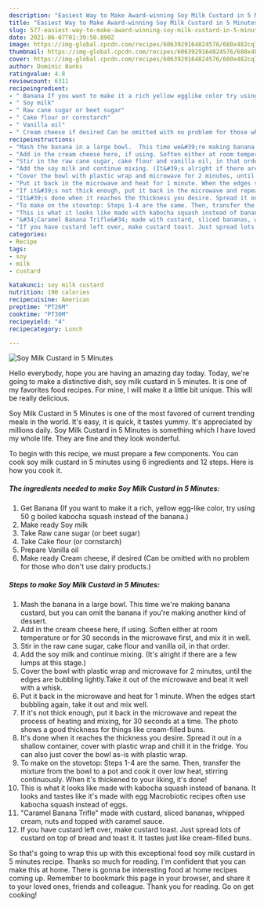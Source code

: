 ```yaml
---
description: "Easiest Way to Make Award-winning Soy Milk Custard in 5 Minutes"
title: "Easiest Way to Make Award-winning Soy Milk Custard in 5 Minutes"
slug: 577-easiest-way-to-make-award-winning-soy-milk-custard-in-5-minutes
date: 2021-06-07T01:39:50.890Z
image: https://img-global.cpcdn.com/recipes/6063929164824576/680x482cq70/soy-milk-custard-in-5-minutes-recipe-main-photo.jpg
thumbnail: https://img-global.cpcdn.com/recipes/6063929164824576/680x482cq70/soy-milk-custard-in-5-minutes-recipe-main-photo.jpg
cover: https://img-global.cpcdn.com/recipes/6063929164824576/680x482cq70/soy-milk-custard-in-5-minutes-recipe-main-photo.jpg
author: Dominic Banks
ratingvalue: 4.8
reviewcount: 6311
recipeingredient:
- " Banana If you want to make it a rich yellow egglike color try using 50 g boiled kabocha squash instead of the banana"
- " Soy milk"
- " Raw cane sugar or beet sugar"
- " Cake flour or cornstarch"
- " Vanilla oil"
- " Cream cheese if desired Can be omitted with no problem for those who dont use dairy products"
recipeinstructions:
- "Mash the banana in a large bowl.  This time we&#39;re making banana custard, but you can omit the banana if you&#39;re making another kind of dessert."
- "Add in the cream cheese here, if using. Soften either at room temperature or for 30 seconds in the microwave first, and mix it in well."
- "Stir in the raw cane sugar, cake flour and vanilla oil, in that order."
- "Add the soy milk and continue mixing. (It&#39;s alright if there are a few lumps at this stage.)"
- "Cover the bowl with plastic wrap and microwave for 2 minutes, until the edges are bubbling lightly.Take it out of the microwave and beat it well with a whisk."
- "Put it back in the microwave and heat for 1 minute. When the edges start bubbling again, take it out and mix well."
- "If it&#39;s not thick enough, put it back in the microwave and repeat the process of heating and mixing, for 30 seconds at a time. The photo shows a good thickness for things like cream-filled buns."
- "It&#39;s done when it reaches the thickness you desire. Spread it out in a shallow container, cover with plastic wrap and chill it in the fridge. You can also just cover the bowl as-is with plastic wrap."
- "To make on the stovetop: Steps 1-4 are the same. Then, transfer the mixture from the bowl to a pot and cook it over low heat, stirring continuously. When it&#39;s thickened to your liking, it&#39;s done!"
- "This is what it looks like made with kabocha squash instead of banana. It looks and tastes like it&#39;s made with egg Macrobiotic recipes often use kabocha squash instead of eggs."
- "&#34;Caramel Banana Trifle&#34; made with custard, sliced bananas, whipped cream, nuts and topped with caramel sauce."
- "If you have custard left over, make custard toast. Just spread lots of custard on top of bread and toast it. It tastes just like cream-filled buns."
categories:
- Recipe
tags:
- soy
- milk
- custard

katakunci: soy milk custard 
nutrition: 190 calories
recipecuisine: American
preptime: "PT26M"
cooktime: "PT30M"
recipeyield: "4"
recipecategory: Lunch

---
```



![Soy Milk Custard in 5 Minutes](https://img-global.cpcdn.com/recipes/6063929164824576/680x482cq70/soy-milk-custard-in-5-minutes-recipe-main-photo.jpg)

Hello everybody, hope you are having an amazing day today. Today, we're going to make a distinctive dish, soy milk custard in 5 minutes. It is one of my favorites food recipes. For mine, I will make it a little bit unique. This will be really delicious.



Soy Milk Custard in 5 Minutes is one of the most favored of current trending meals in the world. It's easy, it is quick, it tastes yummy. It's appreciated by millions daily. Soy Milk Custard in 5 Minutes is something which I have loved my whole life. They are fine and they look wonderful.


To begin with this recipe, we must prepare a few components. You can cook soy milk custard in 5 minutes using 6 ingredients and 12 steps. Here is how you cook it.

<!--inarticleads1-->

##### The ingredients needed to make Soy Milk Custard in 5 Minutes:

1. Get  Banana (If you want to make it a rich, yellow egg-like color, try using 50 g boiled kabocha squash instead of the banana.)
1. Make ready  Soy milk
1. Take  Raw cane sugar (or beet sugar)
1. Take  Cake flour (or cornstarch)
1. Prepare  Vanilla oil
1. Make ready  Cream cheese, if desired (Can be omitted with no problem for those who don&#39;t use dairy products.)




<!--inarticleads2-->

##### Steps to make Soy Milk Custard in 5 Minutes:

1. Mash the banana in a large bowl.  This time we&#39;re making banana custard, but you can omit the banana if you&#39;re making another kind of dessert.
1. Add in the cream cheese here, if using. Soften either at room temperature or for 30 seconds in the microwave first, and mix it in well.
1. Stir in the raw cane sugar, cake flour and vanilla oil, in that order.
1. Add the soy milk and continue mixing. (It&#39;s alright if there are a few lumps at this stage.)
1. Cover the bowl with plastic wrap and microwave for 2 minutes, until the edges are bubbling lightly.Take it out of the microwave and beat it well with a whisk.
1. Put it back in the microwave and heat for 1 minute. When the edges start bubbling again, take it out and mix well.
1. If it&#39;s not thick enough, put it back in the microwave and repeat the process of heating and mixing, for 30 seconds at a time. The photo shows a good thickness for things like cream-filled buns.
1. It&#39;s done when it reaches the thickness you desire. Spread it out in a shallow container, cover with plastic wrap and chill it in the fridge. You can also just cover the bowl as-is with plastic wrap.
1. To make on the stovetop: Steps 1-4 are the same. Then, transfer the mixture from the bowl to a pot and cook it over low heat, stirring continuously. When it&#39;s thickened to your liking, it&#39;s done!
1. This is what it looks like made with kabocha squash instead of banana. It looks and tastes like it&#39;s made with egg Macrobiotic recipes often use kabocha squash instead of eggs.
1. &#34;Caramel Banana Trifle&#34; made with custard, sliced bananas, whipped cream, nuts and topped with caramel sauce.
1. If you have custard left over, make custard toast. Just spread lots of custard on top of bread and toast it. It tastes just like cream-filled buns.




So that's going to wrap this up with this exceptional food soy milk custard in 5 minutes recipe. Thanks so much for reading. I'm confident that you can make this at home. There is gonna be interesting food at home recipes coming up. Remember to bookmark this page in your browser, and share it to your loved ones, friends and colleague. Thank you for reading. Go on get cooking!
